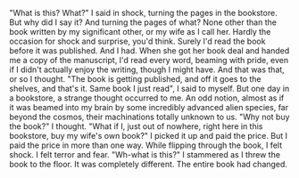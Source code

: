 "What is this? What?" I said in shock, turning the pages in the bookstore. But why did I say it? And turning the pages of what? None other than the book written by my significant other, or my wife as I call her. Hardly the occasion for shock and surprise, you'd think. Surely I'd read the book before it was published. And I had. When she got her book deal and handed me a copy of the manuscript, I'd read every word, beaming with pride, even if I didn't actually enjoy the writing, though I might have. And that was that, or so I thought. "The book is getting published, and off it goes to the shelves, and that's it. Same book I just read", I said to myself. But one day in a bookstore, a strange thought occurred to me. An odd notion, almost as if it was beamed into my brain by some incredibly advanced alien species, far beyond the cosmos, their machinations totally unknown to us. "Why not buy the book?" I thought. "What if I, just out of nowhere, right here in this bookstore, buy my wife's own book?" I picked it up and paid the price. But I paid the price in more than one way. While flipping through the book, I felt shock. I felt terror and fear. "Wh-what is this?" I stammered as I threw the book to the floor. It was completely different. The entire book had changed.